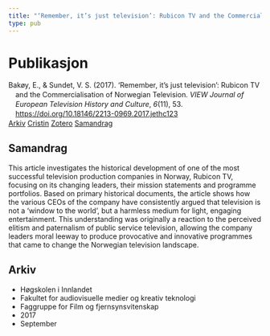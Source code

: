 ```yaml
---
title: "‘Remember, it’s just television’: Rubicon TV and the Commercialisation of Norwegian Television"
type: pub
---
```

<h1>Publikasjon</h1>
<article id="csl-bib-container-536Q76YU" class="csl-bib-container">
  <div class="csl-bib-body" style="line-height: 1.35; padding-left: 1em; text-indent:-1em;">
  <div class="csl-entry">Bak&#xF8;y, E., &amp; Sundet, V. S. (2017). &#x2018;Remember, it&#x2019;s just television&#x2019;: Rubicon TV and the Commercialisation of Norwegian Television. <i>VIEW Journal of European Television History and Culture</i>, <i>6</i>(11), 53. <a href="https://doi.org/10.18146/2213-0969.2017.jethc123">https://doi.org/10.18146/2213-0969.2017.jethc123</a></div>
</div>
  <div class="csl-bib-buttons">
    <a href="#taxonomy-article-536Q76YU" class="csl-bib-button">Arkiv</a>
    <a href="https://app.cristin.no/results/show.jsf?id=1499350" alt="Cristin URL" class="csl-bib-button">Cristin</a>
    <a href="http://zotero.org/groups/5022929/items/536Q76YU" alt="Zotero URL" class="csl-bib-button">Zotero</a>
    <a href="#abstract-article-536Q76YU" class="csl-bib-button">Samandrag</a>
  </div>
  <div id="csl-bib-meta-container-536Q76YU"></div>
</article>
<div id="csl-bib-meta-536Q76YU" class="csl-bib-meta">
  <article id="abstract-article-536Q76YU" class="abstract-article">
    <h1>Samandrag</h1>
    This article investigates the historical development of one of the most successful television production  
companies in Norway, Rubicon TV, focusing on its changing leaders, their mission statements and programme  
portfolios. Based on primary historical documents, the article shows how the various CEOs of the company  
have consistently argued that television is not a ‘window to the world’, but a harmless medium for light, engaging  
entertainment. This understanding was originally a reaction to the perceived elitism and paternalism of public  
service television, allowing the company leaders moral leeway to produce provocative and innovative programmes  
that came to change the Norwegian television landscape.
  </article>
  <article id="taxonomy-article-536Q76YU" class="taxonomy-article">
    <h1>Arkiv</h1>
    <ul>
      <li>Høgskolen i Innlandet</li>
      <li>Fakultet for audiovisuelle medier og kreativ teknologi</li>
      <li>Faggruppe for Film og fjernsynsvitenskap</li>
      <li>2017</li>
      <li>September</li>
    </ul>
  </article>
</div>
